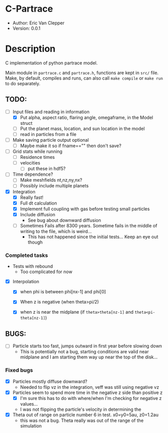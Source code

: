 # C-Partrace

- Author: Eric Van Clepper
- Version: 0.0.1

# Description
C implementation of python partrace model.

Main module in `partrace.c` and `partrace.h`, functions are kept in `src/` file. Make, by default, compiles and runs, can also call `make compile` or `make run` to do separately.

## TODO:

- [ ] Input files and reading in information
  - [x] Put alpha, aspect ratio, flaring angle, omegaframe, in the Model struct
  - [ ] Put the planet mass, location, and sun location in the model
  - [ ] read in particles from a file

- [ ] Make saving particle output optional
  - [ ] Maybe make it so if fname=="" then don't save?

- [ ] Grid stats while running
  - [ ] Residence times
  - [ ] velocities
    - [ ] put these in hdf5?

- [ ] Time dependence?
  - [ ] Make meshfields nt,nz,ny,nx?
  - [ ] Possibly include multiple planets

- [x] Integration
  - [x] Really fast!
  - [x] Full dt calculation
  - [x] Implement full coupling with gas before testing small particles
  - [x] Include diffusion
    - See bug about downward diffusion
  - [ ] Sometimes Fails after 8300 years. Sometime fails in the middle of writing to the file, which is weird...
    - This has not happened since the initial tests... Keep an eye out though

### Completed tasks
- Tests with rebound
  - Too complicated for now

- [x] Interpolation
  - [x]  when phi is between phi[nx-1] and phi[0]
  - [x]  When z is negative (when theta>pi/2)
  - [x]  when z is near the midplane (if `theta>theta[nz-1]` and `theta<pi-theta[nz-1]`)
  

## BUGS:

- [ ] Particle starts too fast, jumps outward in first year before slowing down
  - This is potentially not a bug, starting conditions are valid near midplane and I am starting them way up near the top of the disk...

### Fixed bugs
- [x] Particles mostly diffuse downward?
  - Needed to flip vz in the integration, veff was still using negative vz
- [x] Particles seem to spend more time in the negative z side than positive z
  - [x] I'm sure this has to do with where/when I'm checking for negative z values...
  -  I was not flipping the particle's velocity in determining the 
- [x] Theta out of range on particle number 6 in test. x0=y0=5au, z0=1.2au
  - this was not a bug. Theta really was out of the range of the simulation